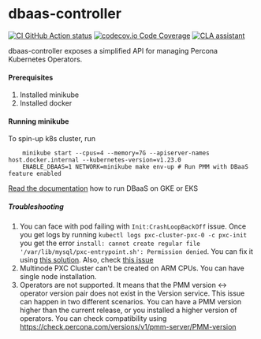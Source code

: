 # dbaas-controller

[![CI GitHub Action status](https://github.com/percona-platform/dbaas-controller/workflows/CI/badge.svg?branch=main)](https://github.com/percona-platform/dbaas-controller/actions?query=workflow%3ACI+branch%3Amain)
[![codecov.io Code Coverage](https://codecov.io/gh/percona-platform/dbaas-controller/branch/main/graph/badge.svg)](https://codecov.io/github/percona-platform/dbaas-controller?branch=main)
[![CLA assistant](https://cla-assistant.percona.com/readme/badge/percona-platform/dbaas-controller)](https://cla-assistant.percona.com/percona-platform/dbaas-controller)

dbaas-controller exposes a simplified API for managing Percona Kubernetes Operators.
#### Prerequisites

1. Installed minikube
2. Installed docker

#### Running minikube

To spin-up k8s cluster, run
```
    minikube start --cpus=4 --memory=7G --apiserver-names host.docker.internal --kubernetes-version=v1.23.0
    ENABLE_DBAAS=1 NETWORK=minikube make env-up # Run PMM with DBaaS feature enabled
```

[Read the documentation](https://docs.percona.com/percona-monitoring-and-management/setting-up/server/dbaas.html) how to run DBaaS on GKE or EKS

##### Troubleshooting

1. You can face with pod failing with `Init:CrashLoopBackOff` issue. Once you get logs by running `kubectl logs pxc-cluster-pxc-0 -c pxc-init` you get the error `install: cannot create regular file '/var/lib/mysql/pxc-entrypoint.sh': Permission denied`. You can fix it using [this solution](https://github.com/kubernetes/minikube/issues/12360#issuecomment-1123794143). Also, check [this issue](https://jira.percona.com/browse/K8SPXC-879)
2. Multinode PXC Cluster can't be created on ARM CPUs. You can have single node installation.
3. Operators are not supported. It means that the PMM version <-> operator version pair does not exist in the Version service. This issue can happen in two different scenarios. You can have a PMM version higher than the current release, or you installed a higher version of operators. You can check compatibility using https://check.percona.com/versions/v1/pmm-server/PMM-version


